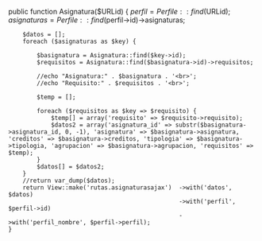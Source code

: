 public function Asignatura($URLid)
	{
		$perfil = Perfile::find($URLid);
		$asignaturas = Perfile::find($perfil->id)->asignaturas;

		$datos = [];
		foreach ($asignaturas as $key) {

			$basignatura = Asignatura::find($key->id);
			$requisitos = Asignatura::find($basignatura->id)->requisitos;

			//echo "Asignatura:" . $basignatura . '<br>';
			//echo "Requisito:" . $requisitos . '<br>';

			$temp = [];

			foreach ($requisitos as $key => $requisito) {
				$temp[] = array('requisito' => $requisito->requisito);
				$datos2 = array('asignatura_id' => substr($basignatura->asignatura_id, 0, -1), 'asignatura' => $basignatura->asignatura, 'creditos' => $basignatura->creditos, 'tipologia' => $basignatura->tipologia, 'agrupacion' => $basignatura->agrupacion, 'requisitos' => $temp);
			}
			$datos[] = $datos2;
		}
		//return var_dump($datos);
		return View::make('rutas.asignaturasajax')	->with('datos', $datos)
													->with('perfil', $perfil->id)
													->with('perfil_nombre', $perfil->perfil);
	}
